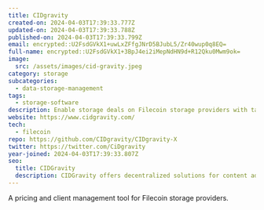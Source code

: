 ```yaml
---
title: CIDgravity
created-on: 2024-04-03T17:39:33.777Z
updated-on: 2024-04-03T17:39:33.788Z
published-on: 2024-04-03T17:39:33.799Z
email: encrypted::U2FsdGVkX1+uwLxZFfgJNrD5BJubL5/Zr40wup0q8EQ=
full-name: encrypted::U2FsdGVkX1+3BpJ4ei2iMepNdHN9d+R12Qku0Mwm9ok=
image:
  src: /assets/images/cid-gravity.jpeg
category: storage
subcategories:
  - data-storage-management
tags:
  - storage-software
description: Enable storage deals on Filecoin storage providers with tailored pricing.
website: https://www.cidgravity.com/
tech:
  - filecoin
repo: https://github.com/CIDgravity/CIDgravity-X
twitter: https://twitter.com/CiDgravity
year-joined: 2024-04-03T17:39:33.807Z
seo:
  title: CIDGravity
  description: CIDGravity offers decentralized solutions for content addressable storage.
---
```


A pricing and client management tool for Filecoin storage providers.
